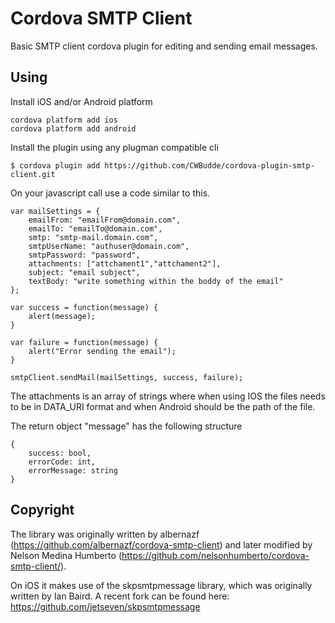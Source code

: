 # Cordova SMTP Client

Basic SMTP client cordova plugin for editing and sending email messages.

## Using

Install iOS and/or Android platform

    cordova platform add ios
    cordova platform add android

Install the plugin using any plugman compatible cli

    $ cordova plugin add https://github.com/CWBudde/cordova-plugin-smtp-client.git

On your javascript call use a code similar to this.

	var mailSettings = {
	    emailFrom: "emailFrom@domain.com",
	    emailTo: "emailTo@domain.com",
	    smtp: "smtp-mail.domain.com",
	    smtpUserName: "authuser@domain.com",
	    smtpPassword: "password",
	    attachments: ["attchament1","attchament2"],
	    subject: "email subject",
	    textBody: "write something within the boddy of the email"
	};
	            
	var success = function(message) {
		alert(message);
	}
	
	var failure = function(message) {
		alert("Error sending the email");
	}			
				
	smtpClient.sendMail(mailSettings, success, failure);

The attachments is an array of strings where when using IOS the files needs to be in DATA_URI format and when Android should be the path of the file.
	
The return object "message" has the following structure

	{
		success: bool,
		errorCode: int,
		errorMessage: string	    
	}

## Copyright

The library was originally written by albernazf (https://github.com/albernazf/cordova-smtp-client) and later modified by Nelson Medina Humberto (https://github.com/nelsonhumberto/cordova-smtp-client/).

On iOS it makes use of the skpsmtpmessage library, which was originally written by Ian Baird. A recent fork can be found here: https://github.com/jetseven/skpsmtpmessage  
